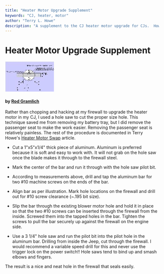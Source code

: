 ```yaml
---
title: "Heater Motor Upgrade Supplement"
keywords: "CJ, heater, motor"
author: "Terry L. Howe"
description: "A supplement to the CJ heater motor upgrade for CJs.  How to enlarge the hole in the fire wall."
---
```


# Heater Motor Upgrade Supplement

[![](/body/heatsup01_.jpg)](/body/heatsup01.jpg)

#### by [Rod Gramlich](mailto:rgram@shaw.wave.ca)

> 

Rather than chopping and hacking at my firewall to upgrade the heater
motor in my CJ, I used a hole saw to cut the proper size hole.
This technique saved me from removing my battery tray, but I did
remove the passenger seat to make the work easier.  Removing the
passenger seat is relatively painless.  The rest of the procedure
is documented in Terry Howe's [
Heater Motor Swap](/body/heater.html) article.

- Cut a 1"x5"x1/4" thick piece of aluminum. Aluminum is preferred
because it is soft and easy to work with.  It will not grab on the
hole saw once the blade makes it through to the firewall steel.

- Mark the center of the bar and run it through with the hole saw
pilot bit.

- According to measurements above, drill and tap the aluminum bar
for two #10 machine screws on the ends of the bar.

- Align bar as per illustration. Mark hole locations on the firewall
and drill out for #10 screw clearance (~.195 bit size).

- Slip the bar through the existing blower motor hole and hold it
in place so that the two #10 screws can be inserted through the
firewall from the inside.  Screwed them into the tapped holes in
the bar.  Tighten the screws to pull the bar securely up against
the firewall on the engine side.

- Use a 3 1/4" hole saw and run the pilot bit into the pilot hole
in the aluminum bar.  Drilling from inside the Jeep, cut through
the firewall.  I would recommend a variable speed drill for this
and never use the trigger lock on the power switch!!  Hole saws
tend to bind up and smash elbows and fingers.

The result is a nice and neat hole in the firewall that seals
easily.